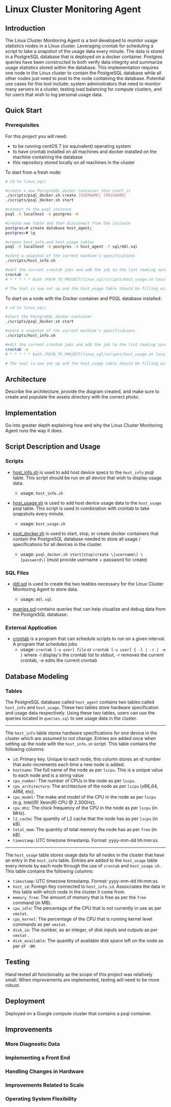 # Linux Cluster Monitoring Agent

## Introduction
The Linux Cluster Monitoring Agent is a tool developed to monitor usage statistics nodes in a Linux cluster. Leveraging crontab for scheduling a script to take a snapshot of the usage data every minute. The data is stored in a PostgreSQL database that is deployed on a docker container. Postgres queries have been constructed to both verify data integrity and summarize usage statistics stored within the database. This implementation requires one node in the Linux cluster to contain the PostgreSQL database while all other nodes just need to post to the node containing the database. Potential use cases for this tool include: system administrators that need to monitor many servers in a cluster, testing load balancing for compute clusters, and for users that wish to log personal usage data.

## Quick Start
### Prerequisites
For this project you will need:
- to be running centOS 7 (or equivalent) operating system
- to have crontab installed on all machines and docker installed on the machine containing the database
- this repository stored locally on all machines in the cluster

To start from a fresh node:
```bash
# cd to linux_sql/

#create a new PostgreSQL docker container then start it
./scripts/psql_docker.sh create [USERNAME] [PASSWORD] 
./scripts/psql_docker.sh start 

#connect to the psql instance
psql -h localhost -U postgres -W

#create new table and then disconnect from the instance
postgres=# create database host_agent;
postgres=# \q

#create host_info and host_usage tables
psql -h localhost -U postgres -d host_agent -f sql/ddl.sql

#store a snapshot of the current machine's specifications
./scripts/host_info.sh

#edit the current crontab jobs and add the job to the list (making sure to change the path to the correct one)
crontab -e 
# * * * * * bash /PATH_TO_PROJECT/linux_sql/scripts/host_usage.sh localhost 5432 host_agent postgres password > /tmp/host_usage.log

# The tool is now set up and the host_usage table should be filling with usage data from the host machine
```

To start on a node with the Docker container and PSQL database installed:
```bash
# cd to linux_sql/

#start the PostgreSQL docker container
./scripts/psql_docker.sh start

#store a snapshot of the current machine's specifications
./scripts/host_info.sh

#edit the current crontab jobs and add the job to the list (making sure to change the path to the correct one)
crontab -e 
# * * * * * bash /PATH_TO_PROJECT/linux_sql/scripts/host_usage.sh localhost 5432 host_agent postgres password > /tmp/host_usage.log

# The tool is now set up and the host_usage table should be filling with usage data from the host machine
```

## Architecture
Describe the architecture, provide the diagram created, and make sure to create and populate the assets directory with the correct photo.

## Implementation
Go into greater depth explaining how and why the Linux Cluster Monitoring Agent runs the way it does.

## Script Description and Usage
### Scripts
- [host_info.sh](https://github.com/jarviscanada/jarvis_data_eng_DanielNucci/blob/main/linux_sql/scripts/host_info.sh) is used to add host device specs to the `host_info` psql table. This script should be run on all device that wish to display usage data.
  - usage: `host_info.sh`

- [host_usage.sh](https://github.com/jarviscanada/jarvis_data_eng_DanielNucci/blob/main/linux_sql/scripts/host_usage.sh) is used to add host device usage data to the `host_usage` psql table. This script is used in combination with crontab to take snapshots every minute.
  - usage: `host_usage.sh`

- [psql_docker.sh](https://github.com/jarviscanada/jarvis_data_eng_DanielNucci/blob/main/linux_sql/scripts/psql_docker.sh) is used to start, stop, or create docker containers that contain the PostgreSQL database needed to store all usage / specifications for all devices in the cluster.
  - usage: `psql_docker.sh start|stop|create \[username\] \[password\]` (must provide username + password for create)

### SQL Files
- [ddl.sql](https://github.com/jarviscanada/jarvis_data_eng_DanielNucci/blob/main/linux_sql/sql/ddl.sql) is used to create the two teables necessary for the Linux Cluster Monitoring Agent to store data. 
  - usage: `ddl.sql`

- [queries.sql](https://github.com/jarviscanada/jarvis_data_eng_DanielNucci/blob/main/linux_sql/sql/queries.sql) contains queries that can help visualize and debug data from the PostgreSQL database.

### External Application
- [crontab](https://linux.die.net/man/1/crontab) is a program that can schedule scripts to run on a given interval.
A program that schedules jobs
  - usage: `crontab [-u user] file` or `crontab [-u user] { -l | -r | -e }` where -l display's the crontab list to stdout, -r removes the current crontab, -e edits the current crontab

## Database Modeling
### Tables
The PostgreSQL database called `host_agent` contains two tables called `host_info` and `host_usage`. These two tables store hardware specification and usage data respectively. Using these two tables, users can use the queries located in `queries.sql` to see usage data in the cluster.

---
The `host_info` table stores hardware specifications for one device in the cluster which are assumed to not change. Entries are added once when setting up the node with the `host_info.sh` script. This table contains the following columns:
- `id`: Primary key. Unique to each node, this column stores an id number that auto-increments each time a new node is added.
- `hostname`: The full name of the node as per `lscpu`. This is a unique value to each node and is a string value
- `cpu_number`: The number of CPUs in the node as per  `lscpu`. 
- `cpu_architecture`: The architecture of the node as per `lscpu` (x86_64, ARM, etc). 
- `cpu_model`: The make and model of the CPU in the node as per `lscpu` (e.g. Intel(R) Xeon(R) CPU @ 2.30GHz). 
- `cpu_mhz`: The clock frequency of the CPU in the node as per `lscpu` (in MHz).
- `l2_cache`: The quantity of L2 cache that the node has as per `lscpu` (in kB).
- `total_mem`: The quantity of total memory the node has as per `free` (in kB).
- `timestamp`: UTC timezone timestamp. Format: yyyy-mm-dd hh:mm:ss.

---
The `host_usage` table stores usage data for all nodes in the cluster that have an entry in the `host_info` table. Entries are added to the `host_usage` table every minute by each node through the use of `crontab` and `host_usage.sh`. This table contains the following columns:
- `timestamp`: UTC timezone timestamp. Format: yyyy-mm-dd hh:mm:ss.
- `host_id`: Foreign Key connected to `host_info.id`. Assocciates the data in this table with which node in the cluster it come from.
- `memory_free`: The amount of memory that is free as per the `free` command (in MB). 
- `cpu_idle`: The percentage of the CPU that is not currently in use as per `vmstat`.
- `cpu_kernel`: The percentage of the CPU that is running kernel level commands as per `vmstat`.
- `disk_io`: The number, as an integer, of disk inputs and outputs as per `vmstat` .
- `disk_available`: The quantity of available disk space left on the node as per `df -BM`.

## Testing
Hand tested all functionality as the scope of this project was relatively small. When improvements are implemented, testing will need to be more robust.

## Deployment
Deployed on a Google compute cluster that contains a psql container. 

## Improvements
### More Diagnostic Data

### Implementing a Front End

### Handling Changes in Hardware

### Improvements Related to Scale

### Operating System Flexibility
